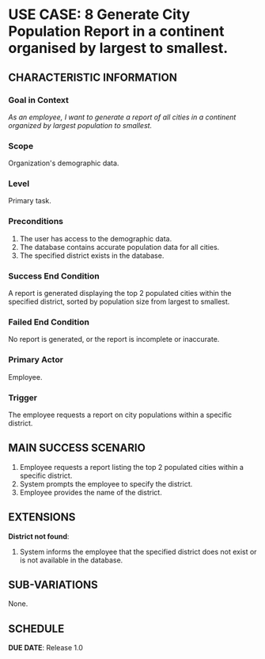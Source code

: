 # USE CASE: 8 Generate City Population Report in a continent organised by largest to smallest.

## CHARACTERISTIC INFORMATION

### Goal in Context

*As an employee, I want to generate a report of all cities in a continent organized by largest population to smallest.*

### Scope

Organization's demographic data.

### Level

Primary task.

### Preconditions

1. The user has access to the demographic data.
2. The database contains accurate population data for all cities.
3. The specified district exists in the database.

### Success End Condition

A report is generated displaying the top 2 populated cities within the specified district, sorted by population size from largest to smallest.

### Failed End Condition

No report is generated, or the report is incomplete or inaccurate.

### Primary Actor

Employee.

### Trigger

The employee requests a report on city populations within a specific district.

## MAIN SUCCESS SCENARIO

1. Employee requests a report listing the top 2 populated cities within a specific district.
2. System prompts the employee to specify the district.
3. Employee provides the name of the district.

## EXTENSIONS

**District not found**:
   1. System informs the employee that the specified district does not exist or is not available in the database.

## SUB-VARIATIONS

None.

## SCHEDULE

**DUE DATE**: Release 1.0
